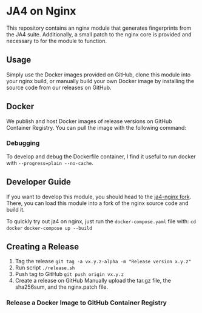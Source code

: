 # JA4 on Nginx

This repository contains an nginx module that generates fingerprints from the JA4 suite. Additionally, a small patch to the nginx core is provided and necessary to for the module to function.

## Usage

Simply use the Docker images provided on GitHub, clone this module into your nginx build, or manually build your own Docker image by installing the source code from our releases on GitHub.

## Docker

We publish and host Docker images of release versions on GitHub Container Registry. You can pull the image with the following command:



### Debugging

To develop and debug the Dockerfile container, I find it useful to run docker with `--progress=plain --no-cache`.

## Developer Guide

If you want to develop this module, you should head to the [ja4-nginx fork](https://github.com/FoxIO-LLC/ja4-nginx). There, you can load this module into a fork of the nginx source code and build it.

To quickly try out ja4 on nginx, just run the `docker-compose.yaml` file with:
`cd docker`
`docker-compose up --build`

## Creating a Release

1. Tag the release
`git tag -a vx.y.z-alpha -m "Release version x.y.z"`
2. Run script
`./release.sh`
3. Push tag to GitHub
`git push origin vx.y.z`
4. Create a release on GitHub
Manually upload the tar.gz file, the sha256sum, and the nginx.patch file.

### Release a Docker Image to GitHub Container Registry